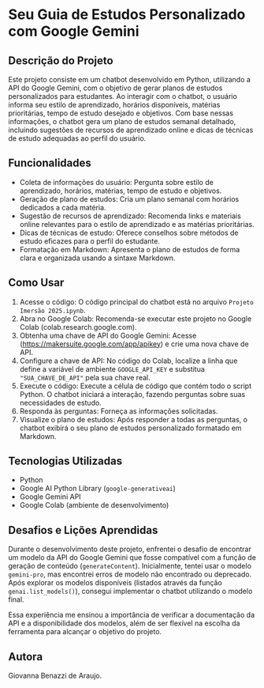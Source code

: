 # Seu Guia de Estudos Personalizado com Google Gemini

## Descrição do Projeto

Este projeto consiste em um chatbot desenvolvido em Python, utilizando a API do Google Gemini, com o objetivo de gerar planos de estudos personalizados para estudantes. Ao interagir com o chatbot, o usuário informa seu estilo de aprendizado, horários disponíveis, matérias prioritárias, tempo de estudo desejado e objetivos. Com base nessas informações, o chatbot gera um plano de estudos semanal detalhado, incluindo sugestões de recursos de aprendizado online e dicas de técnicas de estudo adequadas ao perfil do usuário.

## Funcionalidades

* Coleta de informações do usuário: Pergunta sobre estilo de aprendizado, horários, matérias, tempo de estudo e objetivos.
* Geração de plano de estudos: Cria um plano semanal com horários dedicados a cada matéria.
* Sugestão de recursos de aprendizado: Recomenda links e materiais online relevantes para o estilo de aprendizado e as matérias prioritárias.
* Dicas de técnicas de estudo: Oferece conselhos sobre métodos de estudo eficazes para o perfil do estudante.
* Formatação em Markdown: Apresenta o plano de estudos de forma clara e organizada usando a sintaxe Markdown.

## Como Usar

1.  Acesse o código: O código principal do chatbot está no arquivo `Projeto Imersão 2025.ipynb`.
2.  Abra no Google Colab: Recomenda-se executar este projeto no Google Colab (colab.research.google.com).
3.  Obtenha uma chave de API do Google Gemini: Acesse (https://makersuite.google.com/app/apikey) e crie uma nova chave de API.
4.  Configure a chave de API: No código do Colab, localize a linha que define a variável de ambiente `GOOGLE_API_KEY` e substitua `"SUA_CHAVE_DE_API"` pela sua chave real.
5.  Execute o código: Execute a célula de código que contém todo o script Python. O chatbot iniciará a interação, fazendo perguntas sobre suas necessidades de estudo.
6.  Responda às perguntas: Forneça as informações solicitadas.
7.  Visualize o plano de estudos: Após responder a todas as perguntas, o chatbot exibirá o seu plano de estudos personalizado formatado em Markdown.

## Tecnologias Utilizadas

* Python
* Google AI Python Library (`google-generativeai`)
* Google Gemini API
* Google Colab (ambiente de desenvolvimento)

## Desafios e Lições Aprendidas

Durante o desenvolvimento deste projeto, enfrentei o desafio de encontrar um modelo da API do Google Gemini que fosse compatível com a função de geração de conteúdo (`generateContent`). Inicialmente, tentei usar o modelo `gemini-pro`, mas encontrei erros de modelo não encontrado ou deprecado. Após explorar os modelos disponíveis (listados através da função `genai.list_models()`), consegui implementar o chatbot utilizando o modelo final.

Essa experiência me ensinou a importância de verificar a documentação da API e a disponibilidade dos modelos, além de ser flexível na escolha da ferramenta para alcançar o objetivo do projeto.

## Autora

Giovanna Benazzi de Araujo.

